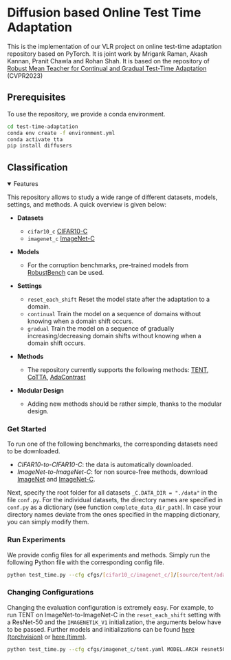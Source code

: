# Diffusion based Online Test Time Adaptation
This is the implementation of our VLR project on online test-time adaptation repository based on PyTorch. It is joint work by Mrigank Raman, Akash Kannan, Pranit Chawla and Rohan Shah. It is based on the repository of [Robust Mean Teacher for Continual and Gradual Test-Time Adaptation](https://github.com/mariodoebler/test-time-adaptation) (CVPR2023)


## Prerequisites
To use the repository, we provide a conda environment.
```bash
cd test-time-adaptation
conda env create -f environment.yml
conda activate tta 
pip install diffusers
```

## Classification

<details open>
<summary>Features</summary>

This repository allows to study a wide range of different datasets, models, settings, and methods. A quick overview is given below:

- **Datasets**
  - `cifar10_c` [CIFAR10-C](https://zenodo.org/record/2535967#.ZBiI7NDMKUk)
  - `imagenet_c` [ImageNet-C](https://zenodo.org/record/2235448#.Yj2RO_co_mF)

- **Models**
  - For the corruption benchmarks, pre-trained models from [RobustBench](https://github.com/RobustBench/robustbench) can be used.

- **Settings**
  - `reset_each_shift` Reset the model state after the adaptation to a domain.
  - `continual` Train the model on a sequence of domains without knowing when a domain shift occurs.
  - `gradual` Train the model on a sequence of gradually increasing/decreasing domain shifts without knowing when a domain shift occurs.

- **Methods**
  - The repository currently supports the following methods: [TENT](https://openreview.net/pdf?id=uXl3bZLkr3c),
  [CoTTA](https://arxiv.org/abs/2203.13591), [AdaContrast](https://arxiv.org/abs/2204.10377)


- **Modular Design**
  - Adding new methods should be rather simple, thanks to the modular design.

</details>

### Get Started
To run one of the following benchmarks, the corresponding datasets need to be downloaded.
- *CIFAR10-to-CIFAR10-C*: the data is automatically downloaded.
- *ImageNet-to-ImageNet-C*: for non source-free methods, download [ImageNet](https://www.image-net.org/download.php) and [ImageNet-C](https://zenodo.org/record/2235448#.Yj2RO_co_mF).

Next, specify the root folder for all datasets `_C.DATA_DIR = "./data"` in the file `conf.py`. For the individual datasets, the directory names are specified in `conf.py` as a dictionary (see function `complete_data_dir_path`). In case your directory names deviate from the ones specified in the mapping dictionary, you can simply modify them.

### Run Experiments

We provide config files for all experiments and methods. Simply run the following Python file with the corresponding config file.
```bash
python test_time.py --cfg cfgs/[cifar10_c/imagenet_c/]/[source/tent/adacontrast/cotta/diff_cotta].yaml
```

### Changing Configurations
Changing the evaluation configuration is extremely easy. For example, to run TENT on ImageNet-to-ImageNet-C in the `reset_each_shift` setting with a ResNet-50 and the `IMAGENET1K_V1` initialization, the arguments below have to be passed. 
Further models and initializations can be found [here (torchvision)](https://pytorch.org/vision/0.14/models.html) or [here (timm)](https://github.com/huggingface/pytorch-image-models/tree/v0.6.13).
```bash
python test_time.py --cfg cfgs/imagenet_c/tent.yaml MODEL.ARCH resnet50 MODEL.WEIGHTS IMAGENET1K_V1 SETTING reset_each_shift
```
